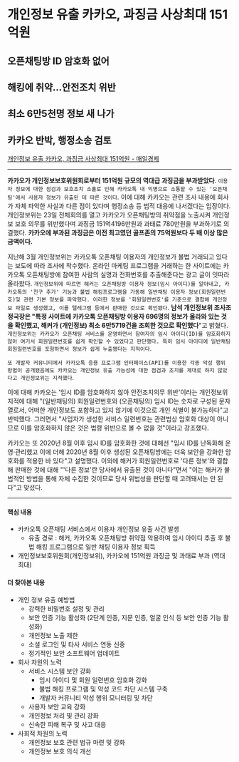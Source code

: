 # 개인정보 유출 카카오, 과징금 사상최대 151억원
## 오픈채팅방 ID 암호화 없어
## 해킹에 취약…안전조치 위반
## 최소 6만5천명 정보 새 나가
## 카카오 반박, 행정소송 검토
[개인정보 유출 카카오, 과징금 사상최대 151억원 - 매일경제](https://n.news.naver.com/article/newspaper/009/0005307953?date=20240524)

---

**카카오가 개인정보보호위원회로부터 151억원 규모의 역대급 과징금을 부과받았다**. `이용자 정보에 대한 점검과 보호조치 소홀로 인해 카카오톡 내 익명으로 소통할 수 있는 '오픈채팅'에서 사용자 정보가 유출된 데 따른 것이다`. 이에 대해 카카오는 관련 조사 내용에 회사가 자체 파악한 사실과 다른 점이 있다며 행정소송 등 법적 대응에 나서겠다는 입장이다. 개인정보위는 23일 전체회의를 열고 카카오가 오픈채팅방의 취약점을 노출시켜 개인정보 보호 의무를 위반했다며 과징금 151억4196만원과 과태료 780만원을 부과하기로 의결했다. **카카오에 부과된 과징금은 이전 최고였던 골프존의 75억원보다 두 배 이상 많은 금액이다.**

지난해 3월 개인정보위는 카카오톡 오픈채팅 이용자의 개인정보가 불법 거래되고 있다는 보도에 따라 조사에 착수했다. 온라인 마케팅 프로그램을 거래하는 한 사이트에는 카카오톡 오픈채팅방에 참여한 사람의 실명과 전화번호를 추출해준다는 광고 글이 잇따라 올라왔다. `개인정보위에 따르면 해커는 오픈채팅방 이용자 정보(임시 아이디)를 알아내고, 카카오톡의 '친구 추가' 기능과 불법 해킹프로그램을 가동해 일반채팅 이용자 정보(회원일련번호)및 관련 기본 정보를 파악했다. 이러한 정보를 '회원일련번호'를 기준으로 결합해 개인정보 파일로 생성했고, 이를 텔레그램 등에서 판매한 것으로 확인됐다`. **남석 개인정보위 조사조정국장은 "특정 사이트에 카카오톡 오픈채팅방 이용자 696명의 정보가 올라와 있는 것을 확인했고, 해커가 (개인정보) 최소 6만5719건을 조회한 것으로 확인했다**"고 밝혔다. `개인정보위는 카카오가 오픈채팅 서비스를 운영하면서 참여자의 임시 아이디(ID)를 암호화하지 않아 여기서 회원일련번호를 쉽게 확인할 수 있었다고 판단했다. 특히 임시 아이디에 일반채팅 회원일련번호를 포함하면서 정보가 쉽게 누출됐다는 지적이다`.

`또 개발자 커뮤니티에서 카카오톡 응용 프로그램 인터페이스(API)를 이용한 각종 악성 행위 방법이 공개됐음에도 카카오는 개인정보 유출 가능성에 대한 점검과 조치를 제대로 하지 않았다고 개인정보위는 지적했다`.

이에 대해 카카오는 '임시 ID를 암호화하지 않아 안전조치의무 위반'이라는 개인정보위 지적에 대해 "(일반채팅의) 회원일련번호와 (오픈채팅의) 임시 ID는 숫자로 구성된 문자열로서, 어떠한 개인정보도 포함하고 있지 않기에 이것으로 개인 식별이 불가능하다"고 반박했다. 그러면서 "사업자가 생성한 서비스 일련번호는 관련법상 암호화 대상이 아니므로 이를 암호화하지 않은 것은 법령 위반으로 볼 수 없을 것"이라고 강조했다.

카카오는 또 2020년 8월 이후 임시 ID를 암호화한 것에 대해선 "임시 ID를 난독화해 운영·관리했고 이에 더해 2020년 8월 이후 생성된 오픈채팅방에는 더욱 보안을 강화한 암호화를 적용한 바 있다"고 설명했다. 이외에 해커가 회원일련번호로 '다른 정보'와 결합해 판매한 것에 대해 "'다른 정보'란 당사에서 유출된 것이 아니다"면서 "이는 해커가 불법적인 방법을 통해 자체 수집한 것이므로 당사 위법성을 판단할 때 고려돼서는 안 된다"고 맞섰다.

---

#### 핵심 내용 
* 카카오톡 오픈채팅 서비스에서 이용자 개인정보 유출 사건 발생
    * 유출 경로 : 해커, 카카오톡 오픈채팅방 취약점 악용하여 임시 아이디 추출 후 불법 해킹 프로그램으로 일반 채팅 이용자 정보 획득
* 개인정보보호위원회(개인정보위), 카카오에 151억원 과징금 및 과태료 부과 (역대 최대)

#### 더 찾아본 내용
* 개인 정보 유출 예방법
    * 강력한 비밀번호 설정 및 관리
    * 보안 인증 기능 활성화 (2단계 인증, 지문 인증, 얼굴 인식 등 보안 인증 기능 활성화)
    * 개인정보 노출 제한
    * 소셜 로그인 및 타사 서비스 연동 신중
    * 정기적인 보안 소프트웨어 업데이트
* 회사 차원의 노력
    * 서비스 시스템 보안 강화
        * 임시 아이디 및 회원 일련번호 암호화 강화
        * 불법 해킹 프로그램 및 악성 코드 차단 시스템 구축
        * 개발자 커뮤니티 악성 행위 모니터링 및 차단
    * 사용자 보안 교육 강화
    * 개인정보 처리 및 관리 강화
    * 신속한 피해 복구 및 사고 대응
* 사회적 차원의 노력
    * 개인정보 보호 관련 법규 마련 및 강화
    * 개인정보 보호 의식 개선